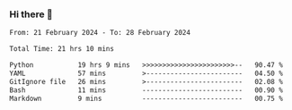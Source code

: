 ### Hi there 👋

<!--
**ututono/ututono** is a ✨ _special_ ✨ repository because its `README.md` (this file) appears on your GitHub profile.

Here are some ideas to get you started:

- 🔭 I’m currently working on ...
- 🌱 I’m currently learning ...
- 👯 I’m looking to collaborate on ...
- 🤔 I’m looking for help with ...
- 💬 Ask me about ...
- 📫 How to reach me: ...
- 😄 Pronouns: ...
- ⚡ Fun fact: ...
-->



<!--START_SECTION:waka-->

```txt
From: 21 February 2024 - To: 28 February 2024

Total Time: 21 hrs 10 mins

Python           19 hrs 9 mins   >>>>>>>>>>>>>>>>>>>>>>>--   90.47 %
YAML             57 mins         >------------------------   04.50 %
GitIgnore file   26 mins         >------------------------   02.08 %
Bash             11 mins         -------------------------   00.90 %
Markdown         9 mins          -------------------------   00.75 %
```

<!--END_SECTION:waka-->
